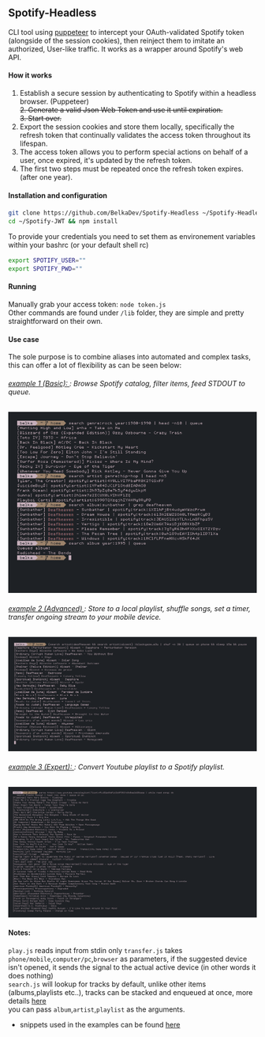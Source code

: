 ## Spotify-Headless
CLI tool using [puppeteer](https://github.com/puppeteer/puppeteer) to intercept your OAuth-validated Spotify token (alongside of the session cookies), then reinject them to imitate an authorized, User-like traffic. It works as a wrapper around Spotify's web API.
#### How it works
1. Establish a secure session by authenticating to Spotify within a headless browser. (Puppeteer)<br><del>2. Generate a valid Json Web Token and use it until expiration.</del> <br> <del>3. Start over.</strike> <br>
2. Export the session cookies and store them locally, specifically the refresh token that continually validates the access token throughout its lifespan.
3. The access token allows you to perform special actions on behalf of a user, once expired, it's updated by the refresh token.
4. The first two steps must be repeated once the refresh token expires. (after one year).

#### Installation and configuration
```bash
git clone https://github.com/BelkaDev/Spotify-Headless ~/Spotify-Headless
cd ~/Spotify-JWT && npm install
```
To provide your credentials you need to set them as environement variables within your bashrc (or your default shell rc) <br>
``` bash
export SPOTIFY_USER=""
export SPOTIFY_PWD=""
```
#### Running
Manually grab your access token: `node token.js` <br>
Other commands are found under `/lib` folder, they are simple and pretty straightforward on their own.

#### Use case
The sole purpose is to combine aliases into automated and complex tasks, this can offer a lot of flexibility as can be seen below:
###### <u> example 1 (Basic):  </u>: Browse Spotify catalog, filter items, feed STDOUT to queue.
![example 1](static/basic.png)
###### <u> example 2 (Advanced) </u>: Store to a local playlist, shuffle songs, set a timer, transfer ongoing stream to your mobile device.
![example 2](static/advanced.png)
###### <u> example 3 (Expert):  </u>: Convert Youtube playlist to a Spotify playlist.
![example 1](static/expert.png)


#### Notes:
`play.js` reads input from stdin only
`transfer.js` takes `phone/mobile`,`computer/pc`,`browser` as parameters, if the suggested device isn't opened, it sends the signal to the actual active device (in other words it does nothing) </br>
`search.js` will lookup for tracks by default, unlike other items (albums,playlists etc..), tracks can be stacked and enqueued at once, more details [here](https://developer.spotify.com/documentation/web-api/reference/player/start-a-users-playback/) </br>
you can pass `album`,`artist`,`playlist` as the arguments.

* snippets used in the examples can be found [here](https://github.com/BelkaDev/dotfiles/blob/master/.zshrc)
